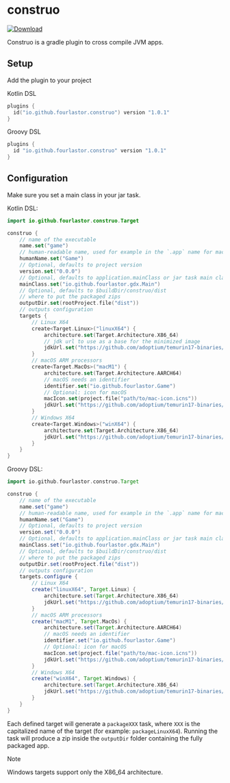 # construo

[![Download](https://img.shields.io/gradle-plugin-portal/v/io.github.fourlastor.construo)](https://plugins.gradle.org/plugin/io.github.fourlastor.construo)

Construo is a gradle plugin to cross compile JVM apps.

## Setup

Add the plugin to your project

Kotlin DSL

```kotlin
plugins {
  id("io.github.fourlastor.construo") version "1.0.1"
}
```

Groovy DSL

```groovy
plugins {
  id "io.github.fourlastor.construo" version "1.0.1"
}
```

## Configuration

Make sure you set a main class in your jar task.

Kotlin DSL:

```kotlin
import io.github.fourlastor.construo.Target

construo {
    // name of the executable
    name.set("game")
    // human-readable name, used for example in the `.app` name for macOS
    humanName.set("Game")
    // Optional, defaults to project version
    version.set("0.0.0")
    // Optional, defaults to application.mainClass or jar task main class
    mainClass.set("io.github.fourlastor.gdx.Main")
    // Optional, defaults to $buildDir/construo/dist
    // where to put the packaged zips
    outputDir.set(rootProject.file("dist"))
    // outputs configuration
    targets {
        // Linux X64
        create<Target.Linux>("linuxX64") {
            architecture.set(Target.Architecture.X86_64)
            // jdk url to use as a base for the minimized image
            jdkUrl.set("https://github.com/adoptium/temurin17-binaries/releases/download/jdk-17.0.8%2B7/OpenJDK17U-jdk_x64_linux_hotspot_17.0.8_7.tar.gz")
        }
        // macOS ARM processors
        create<Target.MacOs>("macM1") {
            architecture.set(Target.Architecture.AARCH64)
            // macOS needs an identifier
            identifier.set("io.github.fourlastor.Game")
            // Optional: icon for macOS
            macIcon.set(project.file("path/to/mac-icon.icns"))
            jdkUrl.set("https://github.com/adoptium/temurin17-binaries/releases/download/jdk-17.0.8%2B7/OpenJDK17U-jdk_aarch64_mac_hotspot_17.0.8_7.tar.gz")
        }
        // Windows X64
        create<Target.Windows>("winX64") {
            architecture.set(Target.Architecture.X86_64)
            jdkUrl.set("https://github.com/adoptium/temurin17-binaries/releases/download/jdk-17.0.8%2B7/OpenJDK17U-jdk_x64_windows_hotspot_17.0.8_7.zip")
        }
    }
}
```

Groovy DSL:

```groovy
import io.github.fourlastor.construo.Target

construo {
    // name of the executable
    name.set("game")
    // human-readable name, used for example in the `.app` name for macOS
    humanName.set("Game")
    // Optional, defaults to project version
    version.set("0.0.0")
    // Optional, defaults to application.mainClass or jar task main class
    mainClass.set("io.github.fourlastor.gdx.Main")
    // Optional, defaults to $buildDir/construo/dist
    // where to put the packaged zips
    outputDir.set(rootProject.file("dist"))
    // outputs configuration
    targets.configure {
        // Linux X64
        create("linuxX64", Target.Linux) {
            architecture.set(Target.Architecture.X86_64)
            jdkUrl.set("https://github.com/adoptium/temurin17-binaries/releases/download/jdk-17.0.8%2B7/OpenJDK17U-jdk_x64_linux_hotspot_17.0.8_7.tar.gz")
        }
        // macOS ARM processors
        create("macM1", Target.MacOs) {
            architecture.set(Target.Architecture.AARCH64)
            // macOS needs an identifier
            identifier.set("io.github.fourlastor.Game")
            // Optional: icon for macOS
            macIcon.set(project.file("path/to/mac-icon.icns"))
            jdkUrl.set("https://github.com/adoptium/temurin17-binaries/releases/download/jdk-17.0.8%2B7/OpenJDK17U-jdk_aarch64_mac_hotspot_17.0.8_7.tar.gz")
        }
        // Windows X64
        create("winX64", Target.Windows) {
            architecture.set(Target.Architecture.X86_64)
            jdkUrl.set("https://github.com/adoptium/temurin17-binaries/releases/download/jdk-17.0.8%2B7/OpenJDK17U-jdk_x64_windows_hotspot_17.0.8_7.zip")
        }
    }
}
```

Each defined target will generate a `packageXXX` task, where `XXX` is the capitalized name of the target (for example: `packageLinuxX64`). Running the task will produce a zip inside the `outputDir` folder containing the fully packaged app.

> [!NOTE]
> Windows targets support only the X86_64 architecture.
